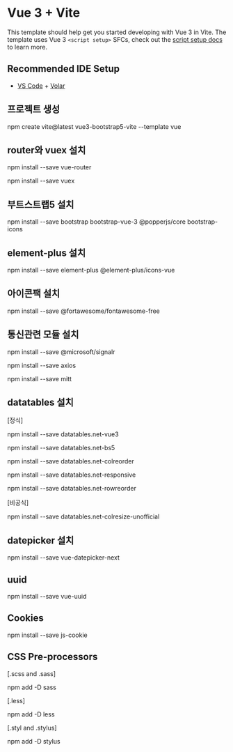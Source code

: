 # Vue 3 + Vite

This template should help get you started developing with Vue 3 in Vite. The template uses Vue 3 `<script setup>` SFCs, check out the [script setup docs](https://v3.vuejs.org/api/sfc-script-setup.html#sfc-script-setup) to learn more.

## Recommended IDE Setup

- [VS Code](https://code.visualstudio.com/) + [Volar](https://marketplace.visualstudio.com/items?itemName=Vue.volar)

## 프로젝트 생성
npm create vite@latest vue3-bootstrap5-vite --template vue

## router와 vuex 설치
npm install --save vue-router

npm install --save vuex

## 부트스트랩5 설치
npm install --save bootstrap bootstrap-vue-3 @popperjs/core bootstrap-icons

## element-plus 설치
npm install --save element-plus @element-plus/icons-vue

## 아이콘팩 설치
npm install --save @fortawesome/fontawesome-free

## 통신관련 모듈 설치
npm install --save @microsoft/signalr

npm install --save axios

npm install --save mitt

## datatables 설치
[정식] 

npm install --save datatables.net-vue3

npm install --save datatables.net-bs5

npm install --save datatables.net-colreorder

npm install --save datatables.net-responsive

npm install --save datatables.net-rowreorder

[비공식]

npm install --save datatables.net-colresize-unofficial

## datepicker 설치
npm install --save vue-datepicker-next

## uuid
npm install --save vue-uuid

## Cookies
npm install --save js-cookie

## CSS Pre-processors

[.scss and .sass]

npm add -D sass

[.less]

npm add -D less

[.styl and .stylus]

npm add -D stylus

